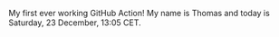 My first ever working GitHub Action!
My name is Thomas and today is Saturday, 23 December, 13:05 CET. 
